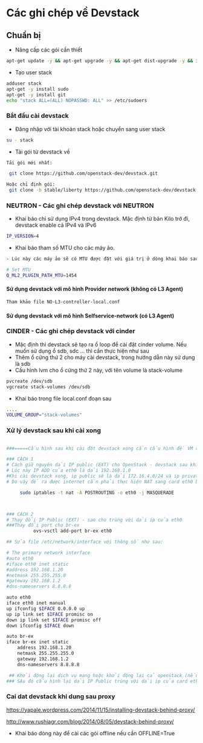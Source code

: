 # Các ghi chép về Devstack

## Chuẩn bị

- Nâng cấp các gói cần thiết
```sh
apt-get update -y && apt-get upgrade -y && apt-get dist-upgrade -y && init 6
```

- Tạo user stack
```sh
adduser stack
apt-get -y install sudo 
apt-get -y install git
echo "stack ALL=(ALL) NOPASSWD: ALL" >> /etc/sudoers
```

### Bắt đầu cài devstack 

- Đăng nhập với tài khoản stack hoặc chuyển sang user stack
```sh
su - stack
```

- Tải gói từ devstack về

```sh
Tải gói mới nhất: 

 git clone https://github.com/openstack-dev/devstack.git

Hoặc chỉ định gói:
 git clone -b stable/liberty https://github.com/openstack-dev/devstack.git

```

### NEUTRON - Các ghi chép devstack với NEUTRON

- Khai báo chỉ sử dụng IPv4 trong devstack. Mặc định từ bản Kilo trở đi, devstack enable cả IPv4 và IPv6
```sh
IP_VERSION=4
```

- Khai báo tham số MTU cho các máy ảo.
```sh
- Lúc này các máy ảo sẽ có MTU được đặt với giá trị ở dòng khai báo sau:

# Set MTU
Q_ML2_PLUGIN_PATH_MTU=1454

```

#### Sử dụng devstack với mô hình Provider network (không có L3 Agent)
```sh
Tham khảo file NO-L3-controller-local.conf
```

#### Sử dụng devstack với mô hình Selfservice-network (có L3 Agent)


### CINDER - Các ghi chép devstack với cinder

- Mặc định thì devstack sẽ tạo ra ổ loop để cài đặt cinder volume. Nếu muốn sử dụng ổ sdb, sdc ... thì cần thực hiện như sau
 - Thêm ổ cứng thứ 2 cho máy cài devstack, trong hướng dẫn này sử dụng là sdb
 - Cấu hình lvm cho ổ cứng thứ 2 này, với tên volume là stack-volume
 
 ```sh
 pvcreate /dev/sdb
 vgcreate stack-volumes /dev/sdb
 ```
 - Khai báo trong file local.conf đoạn sau
 ```sh
 ....
 VOLUME_GROUP="stack-volumes"
 ```
 

 
### Xử lý devstack sau khi cài xong
```sh

###=====Cấu hình sau khi cài đặt devstack xong cần cấu hình đề VM ra được internet======####

### CÁCH 1
# Cách giữ nguyên dải IP public (EXT) cho OpenStack - devstack sau khi cài và giúp máy ảo có thể ra được internet.
# Lúc này IP ADD của eth0 là dải 192.168.1.0
#Khi cài devstack xong, ip public sẽ là dải 172.16.4.0/24 và ip private là 10.0.0.0/24
# Do vậy để ra được internet cần phải thực hiện NAT sang card eth0 bằng lệnh sau:

     sudo iptables -t nat -A POSTROUTING -o eth0 -j MASQUERADE



### CÁCH 2
# Thay đổi IP Public (EXT) - sao cho trùng với dải ip của eth0
###Thay đổi port cho br-ex
          ovs-vsctl add-port br-ex eth0

## Sửa file /etc/network/interface với thông số như sau:

# The primary network interface
#auto eth0
#iface eth0 inet static
#address 192.168.1.20
#netmask 255.255.255.0
#gateway 192.168.1.2
#dns-nameservers 8.8.8.8

auto eth0
iface eth0 inet manual
up ifconfig $IFACE 0.0.0.0 up
up ip link set $IFACE promisc on
down ip link set $IFACE promisc off
down ifconfig $IFACE down

auto br-ex
iface br-ex inet static
    address 192.168.1.20
    netmask 255.255.255.0
    gateway 192.168.1.2
    dns-nameservers 8.8.8.8

 ## Khởi động lại dịch vụ mạng hoặc khởi động lại cả openstack (nếu khởi động lại openstack nhớ chạy lệnh rejoin-stack.sh)
### SAu đó cấu hình lại dải IP Public trùng với dải ip của card eth0 là ok

```
 
### Cai dat devstack khi dung sau proxy

https://yapale.wordpress.com/2014/11/15/installing-devstack-behind-proxy/

http://www.rushiagr.com/blog/2014/08/05/devstack-behind-proxy/


- Khai báo dòng này để cài các gói offline nếu cần 
OFFLINE=True
